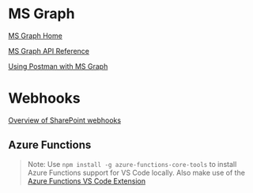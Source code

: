 # MS Graph

[MS Graph Home](https://developer.microsoft.com/en-us/graph)

[MS Graph API Reference](https://developer.microsoft.com/en-us/graph/docs/concepts/overview)

[Using Postman with MS Graph](https://docs.microsoft.com/en-us/graph/use-postman)

# Webhooks

[Overview of SharePoint webhooks](https://docs.microsoft.com/en-us/sharepoint/dev/apis/webhooks/overview-sharepoint-webhooks)

## Azure Functions

> Note: Use `npm install -g azure-functions-core-tools` to install Azure Functions support for VS Code locally. Also make use of the [Azure Functions VS Code Extension](https://marketplace.visualstudio.com/items?itemName=ms-azuretools.vscode-azurefunctions)
